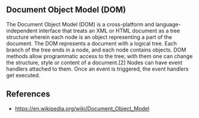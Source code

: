 ## Document Object Model (DOM) 

The Document Object Model (DOM) is a cross-platform and language-independent interface that treats an XML or HTML document as a tree structure wherein each node is an object representing a part of the document. The DOM represents a document with a logical tree. Each branch of the tree ends in a node, and each node contains objects. DOM methods allow programmatic access to the tree; with them one can change the structure, style or content of a document.[2] Nodes can have event handlers attached to them. Once an event is triggered, the event handlers get executed.

## References
- https://en.wikipedia.org/wiki/Document_Object_Model